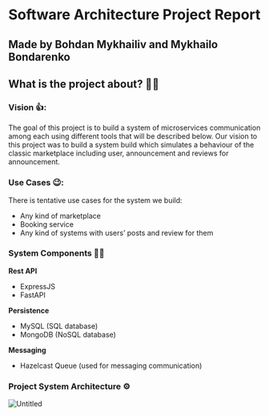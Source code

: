 # Software Architecture Project Report

## Made by Bohdan Mykhailiv and Mykhailo Bondarenko

## What is the project about? 🦅🔥

### Vision 👍:

The goal of this project is to build a system of microservices communication among each using different tools that will be described below. Our vision to this project was to build a system build which simulates a behaviour of the classic marketplace including user, announcement and reviews for announcement.

### Use Cases 😉:

There is tentative use cases for the system we build:

- Any kind of marketplace
- Booking service
- Any kind of systems with users’ posts and review for them

### System Components 👷‍♀️

**Rest API**

- ExpressJS
- FastAPI

**Persistence**

- MySQL (SQL database)
- MongoDB (NoSQL database)

**Messaging**

- Hazelcast Queue (used for messaging communication)

### Project System Architecture ⚙️

![Untitled](Software%20Architecture%20Project%20Report%20cfba67775d23430d834c95c205e1ba55/Untitled.png)
